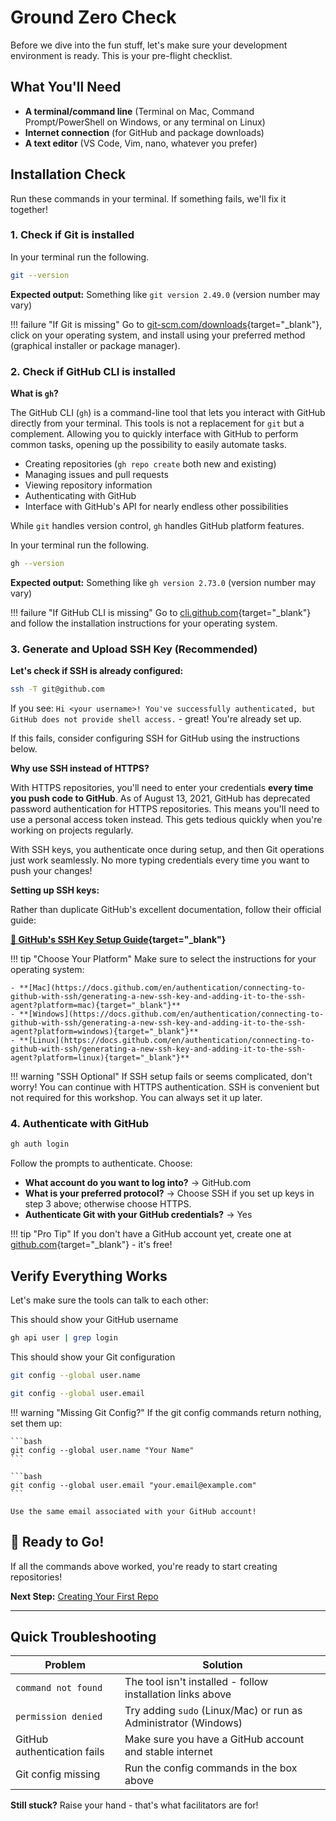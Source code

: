 # Ground Zero Check

Before we dive into the fun stuff, let's make sure your development environment is ready. This is your pre-flight checklist.

## What You'll Need

- **A terminal/command line** (Terminal on Mac, Command Prompt/PowerShell on Windows, or any terminal on Linux)
- **Internet connection** (for GitHub and package downloads)
- **A text editor** (VS Code, Vim, nano, whatever you prefer)

## Installation Check

Run these commands in your terminal. If something fails, we'll fix it together!

### 1. Check if Git is installed

In your terminal run the following.

```bash
git --version
```

**Expected output:** Something like `git version 2.49.0` (version number may vary)

!!! failure "If Git is missing"
    Go to [git-scm.com/downloads](https://git-scm.com/downloads){target="_blank"}, click on your operating system, and install using your preferred method (graphical installer or package manager).

### 2. Check if GitHub CLI is installed

**What is `gh`?**

The GitHub CLI (`gh`) is a command-line tool that lets you interact with GitHub directly from your terminal. This tools is not a replacement for `git` but a complement. Allowing you to quickly interface with GitHub to perform common tasks, opening up the possibility to easily automate tasks.

- Creating repositories (`gh repo create` both new and existing)
- Managing issues and pull requests
- Viewing repository information
- Authenticating with GitHub
- Interface with GitHub's API for nearly endless other possibilities

While `git` handles version control, `gh` handles GitHub platform features.

In your terminal run the following.

```bash
gh --version
```

**Expected output:** Something like `gh version 2.73.0` (version number may vary)

!!! failure "If GitHub CLI is missing"
    Go to [cli.github.com](https://cli.github.com){target="_blank"} and follow the installation instructions for your operating system.

### 3. Generate and Upload SSH Key (Recommended)

**Let's check if SSH is already configured:**

```bash
ssh -T git@github.com
```

If you see: `Hi <your username>! You've successfully authenticated, but GitHub does not provide shell access.` - great! You're already set up.

If this fails, consider configuring SSH for GitHub using the instructions below.

**Why use SSH instead of HTTPS?**

With HTTPS repositories, you'll need to enter your credentials **every time you push code to GitHub**. As of August 13, 2021, GitHub has deprecated password authentication for HTTPS repositories. This means you'll need to use a personal access token instead. This gets tedious quickly when you're working on projects regularly.

With SSH keys, you authenticate once during setup, and then Git operations just work seamlessly. No more typing credentials every time you want to push your changes!

**Setting up SSH keys:**

Rather than duplicate GitHub's excellent documentation, follow their official guide:

**[📖 GitHub's SSH Key Setup Guide](https://docs.github.com/en/authentication/connecting-to-github-with-ssh/generating-a-new-ssh-key-and-adding-it-to-the-ssh-agent){target="_blank"}**

!!! tip "Choose Your Platform"
    Make sure to select the instructions for your operating system:

    - **[Mac](https://docs.github.com/en/authentication/connecting-to-github-with-ssh/generating-a-new-ssh-key-and-adding-it-to-the-ssh-agent?platform=mac){target="_blank"}**
    - **[Windows](https://docs.github.com/en/authentication/connecting-to-github-with-ssh/generating-a-new-ssh-key-and-adding-it-to-the-ssh-agent?platform=windows){target="_blank"}**
    - **[Linux](https://docs.github.com/en/authentication/connecting-to-github-with-ssh/generating-a-new-ssh-key-and-adding-it-to-the-ssh-agent?platform=linux){target="_blank"}**

!!! warning "SSH Optional"
    If SSH setup fails or seems complicated, don't worry! You can continue with HTTPS authentication. SSH is convenient but not required for this workshop. You can always set it up later.

### 4. Authenticate with GitHub

```bash
gh auth login
```

Follow the prompts to authenticate. Choose:

- **What account do you want to log into?** → GitHub.com
- **What is your preferred protocol?** → Choose SSH if you set up keys in step 3 above; otherwise choose HTTPS.
- **Authenticate Git with your GitHub credentials?** → Yes

!!! tip "Pro Tip"
    If you don't have a GitHub account yet, create one at [github.com](https://github.com){target="_blank"} - it's free!

## Verify Everything Works

Let's make sure the tools can talk to each other:

This should show your GitHub username
```bash
gh api user | grep login
```

This should show your Git configuration
```bash
git config --global user.name
```

```bash
git config --global user.email
```

!!! warning "Missing Git Config?"
    If the git config commands return nothing, set them up:

    ```bash
    git config --global user.name "Your Name"
    ```

    ```bash
    git config --global user.email "your.email@example.com"
    ```

    Use the same email associated with your GitHub account!

## 🎉 Ready to Go!

If all the commands above worked, you're ready to start creating repositories!

**Next Step:** [Creating Your First Repo](./first-repo.md)

---

## Quick Troubleshooting

| Problem | Solution |
|---------|----------|
| `command not found` | The tool isn't installed - follow installation links above |
| `permission denied` | Try adding `sudo` (Linux/Mac) or run as Administrator (Windows) |
| GitHub authentication fails | Make sure you have a GitHub account and stable internet |
| Git config missing | Run the config commands in the box above |

**Still stuck?** Raise your hand - that's what facilitators are for!
